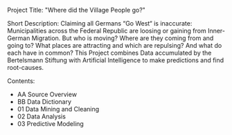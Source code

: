 Project Title: "Where did the Village People go?"

Short Description: Claiming all Germans “Go West“ is inaccurate: Municipalities across the Federal Republic are loosing or gaining from Inner-German Migration. But who is moving? Where are they coming from and going to? What places are attracting and which are repulsing? And what do each have in common? This Project combines Data accumulated by the Bertelsmann Stiftung with Artificial Intelligence to make predictions and find root-causes.

Contents:
- AA Source Overview
- BB Data Dictionary
- 01 Data Mining and Cleaning
- 02 Data Analysis
- 03 Predictive Modeling
